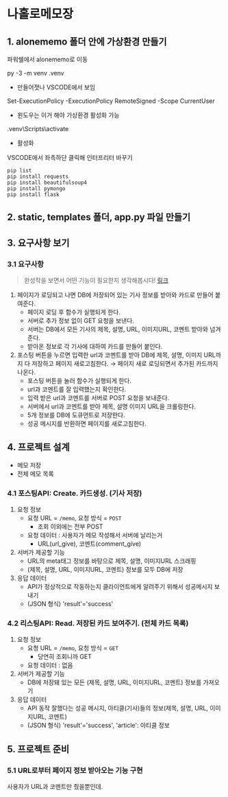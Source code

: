 # 나홀로메모장
## 1. alonememo 폴더 안에 가상환경 만들기
파워쉘에서 alonememo로 이동  

py -3 -m venv .venv
- 만들어졋나 VSCODE에서 보임

Set-ExecutionPolicy -ExecutionPolicy RemoteSigned -Scope CurrentUser
- 윈도우는 이거 해야 가상환경 활성화 가능

.venv\Scripts\activate
- 활성화

VSCODE에서 좌측하단 클릭해 인터프리터 바꾸기  

```
pip list
pip install requests
pip install beautifulsoup4
pip install pymongo
pip install flask

```

## 2. static, templates 폴더, app.py 파일 만들기
## 3. 요구사항 보기
### 3.1 요구사항
> 완성작을 보면서 어떤 기능이 필요한지 생각해봅시다! [링크](http://spartacodingclub.shop/)  

1. 페이지가 로딩되고 나면 DB에 저장되어 있는 기사 정보를 받아와 카드로 만들어 붙여준다.
    - 페이지 로딩 후 함수가 실행되게 한다.
    - 서버로 추가 정보 없이 GET 요청을 보낸다.
    - 서버는 DB에서 모든 기사의 제목, 설명, URL, 이미지URL, 코멘트 받아와 넘겨준다.
    - 받아온 정보로 각 기사에 대하여 카드를 만들어 붙인다.
2. 포스팅 버튼을 누르면 입력한 url과 코멘트를 받아 DB에 제목, 설명, 이미지 URL까지 다 저장하고 페이지 새로고침한다. → 페이지 새로 로딩되면서 추가된 카드까지 나온다.
    - 포스팅 버튼을 눌러 함수가 실행되게 한다.
    - url과 코멘트를 잘 입력했는지 확인한다.
    - 입력 받은 url과 코멘트를 서버로 POST 요청을 보내준다.
    - 서버에서 url과 코멘트를 받아 제목, 설명 이미지 URL을 크롤링한다.
    - 5개 정보를 DB에 도큐먼트로 저장한다.
    - 성공 메시지를 반환하면 페이지를 새로고침한다.

## 4. 프로젝트 설계
- 메모 저장
- 전체 메모 목록

### 4.1 포스팅API: Create. 카드생성. (기사 저장)
1. 요청 정보
    - 요청 URL = `/memo`, 요청 방식 = `POST`
        - 조회 이외에는 전부 POST
    - 요청 데이터 : 사용자가 메모 작성해서 서버에 날리는거
        - URL(url_give), 코멘트(comment_give)
2. 서버가 제공할 기능
    - URL의 meta태그 정보를 바탕으로 제목, 설명, 이미지URL 스크래핑
    - (제목, 설명, URL, 이미지URL, 코멘트) 정보를 모두 DB에 저장
3. 응답 데이터
    - API가 정상적으로 작동하는지 클라이언트에게 알려주기 위해서 성공메시지 보내기
    - (JSON 형식) 'result'='success'


### 4.2 리스팅API: Read. 저장된 카드 보여주기. (전체 카드 목록)
1. 요청 정보
    - 요청 URL = `/memo`, 요청 방식 = `GET`
        - 당연히 조회니까 GET
    - 요청 데이터 : 없음
2. 서버가 제공할 기능
    - DB에 저장돼 있는 모든 (제목, 설명, URL, 이미지URL, 코멘트) 정보를 가져오기
3. 응답 데이터
    - API 동작 잘했다는 성공 메시지, 아티클(기사)들의 정보(제목, 설명, URL, 이미지URL, 코멘트)
    - (JSON 형식) 'result'='success', 'article': 아티클 정보

## 5. 프로젝트 준비
### 5.1 URL로부터 페이지 정보 받아오는 기능 구현
사용자가 URL과 코멘트만 줬을뿐인데.
